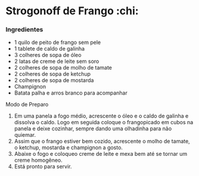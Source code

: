 
# Strogonoff de Frango :chi:


### Ingredientes 

 - 1 quilo de peito de frango sem pele 
 - 1 tablete de caldo de galinha 
 - 3 colheres de sopa de óleo
 - 2 latas de creme de leite sem soro 
 - 2 colheres de sopa de molho de tamate 
 - 2 colheres de sopa de ketchup 
 - 2 colheres de sopa de mostarda 
 - Champignon 
 - Batata palha e arros branco para acompanhar 
 
 Modo de Preparo 
 
 1. Em uma panela a fogo médio, acrescente o óleo e o caldo de galinha e dissolva o caldo. Logo em seguida coloque o frangopicado em cubos na panela e deixe cozinhar, sempre dando uma olhadinha para não quiemar.
 2. Assim que o frango estiver bem cozido, acrescente o molho de tamate, o ketchup, mostarda e champignon a gosto.
 3. Abaixe o fogo e coloqueo creme de leite e mexa bem até se tornar um creme homogêneo.
 4. Está pronto para servir. 